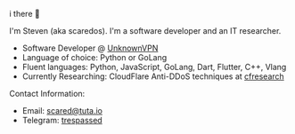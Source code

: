 i there 👋

I'm Steven (aka scaredos). I'm a software developer and an IT researcher. 
  - Software Developer @ [UnknownVPN](https://github.com/Unknown-Industries-LLC)
  - Language of choice: Python or GoLang
  - Fluent languages: Python, JavaScript, GoLang, Dart, Flutter, C++, Vlang
  - Currently Researching: CloudFlare Anti-DDoS techniques at [cfresearch](https://github.com/scaredos/cfresearch) 
 
Contact Information:
  - Email: [scared@tuta.io](mailto:scared@tuta.io)
  - Telegram: [trespassed](https://t.me/trespassed)
